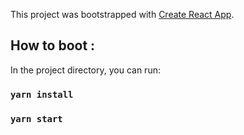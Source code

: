 This project was bootstrapped with [Create React App](https://github.com/facebook/create-react-app).

## How to boot :

In the project directory, you can run:

### `yarn install`
### `yarn start`